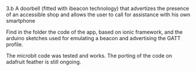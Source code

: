 3.b A doorbell (fitted with ibeacon technology) that advertizes the presence of an accessible shop and allows the user to call for assistance with his own smartphone

Find in the folder the code of the app, based on ionic framework, and the arduino sketches used for emulating a beacon and advertising the GATT profile.

The microbit code was tested and works.
The porting of the code on adafruit feather is still ongoing.

